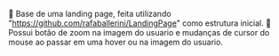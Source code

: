🏡 Base de uma landing page, feita utilizando "https://github.com/rafaballerini/LandingPage" como estrutura inicial.
📄 Possui botão de zoom na imagem do usuario e mudanças de cursor do mouse ao passar em uma hover ou na imagem do usuario.
